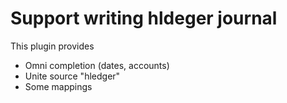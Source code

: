 
# Support writing hldeger journal

This plugin provides

- Omni completion (dates, accounts)
- Unite source "hledger"
- Some mappings
